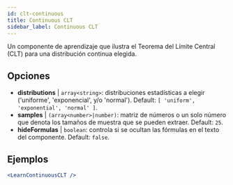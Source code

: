 ```yaml
---
id: clt-continuous
title: Continuous CLT
sidebar_label: Continuous CLT
---
```


Un componente de aprendizaje que ilustra el Teorema del Límite Central (CLT) para una distribución continua elegida.

## Opciones

* __distributions__ | `array<string>`: distribuciones estadísticas a elegir ('uniforme', 'exponencial', y/o 'normal'). Default: `[
  'uniform',
  'exponential',
  'normal'
]`.
* __samples__ | `(array<number>|number)`: matriz de números o un solo número que denota los tamaños de muestra que se pueden extraer. Default: `25`.
* __hideFormulas__ | `boolean`: controla si se ocultan las fórmulas en el texto del componente. Default: `false`.


## Ejemplos

```jsx live
<LearnContinuousCLT />
```

